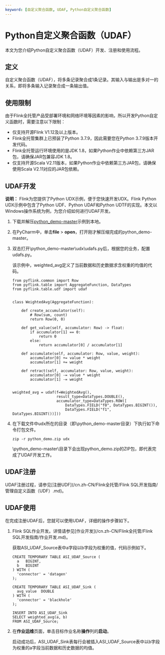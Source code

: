 ```yaml
---
keyword: [自定义聚合函数, UDAF, Python自定义聚合函数]
---
```


# Python自定义聚合函数（UDAF）

本文为您介绍Python自定义聚合函数（UDAF）开发、注册和使用流程。

## 定义

自定义聚合函数（UDAF），将多条记录聚合成1条记录。其输入与输出是多对一的关系，即将多条输入记录聚合成一条输出值。

## 使用限制

由于Flink全托管产品受部署环境和网络环境等因素的影响，所以开发Python自定义函数时，需要注意以下限制：

-   仅支持开源Flink V1.12及以上版本。
-   Flink全托管集群上已预装了Python 3.7.9，因此需要您在Python 3.7.9版本开发代码。
-   Flink全托管运行环境使用的是JDK 1.8，如果Python作业中依赖第三方JAR包，请确保JAR包兼容JDK 1.8。
-   仅支持开源Scala V2.11版本，如果Python作业中依赖第三方JAR包，请确保使用Scala V2.11对应的JAR包依赖。

## UDAF开发

**说明：** Flink为您提供了Python UDX示例，便于您快速开发UDX。Flink Python UDX示例中包含了Python UDF、Python UDAF和Python UDTF的实现。本文以Windows操作系统为例，为您介绍如何进行UDAF开发。

1.  下载并解压[python\_demo-master](https://github.com/RealtimeCompute/python_demo)示例到本地。
2.  在PyCharm中，单击**file** \> **open**，打开刚才解压缩完成的python\_demo-master。
3.  双击打开\\python\_demo-master\\udx\\udafs.py后，根据您的业务，配置udafs.py。

    该示例中，weighted\_avg定义了当前数据和历史数据求含权重的均值的代码。

    ```
    from pyflink.common import Row
    from pyflink.table import AggregateFunction, DataTypes
    from pyflink.table.udf import udaf
    
    
    class WeightedAvg(AggregateFunction):
    
        def create_accumulator(self):
            # Row(sum, count)
            return Row(0, 0)
    
        def get_value(self, accumulator: Row) -> float:
            if accumulator[1] == 0:
                return 0
            else:
                return accumulator[0] / accumulator[1]
    
        def accumulate(self, accumulator: Row, value, weight):
            accumulator[0] += value * weight
            accumulator[1] += weight
    
        def retract(self, accumulator: Row, value, weight):
            accumulator[0] -= value * weight
            accumulator[1] -= weight
    
    
    weighted_avg = udaf(f=WeightedAvg(),
                        result_type=DataTypes.DOUBLE(),
                        accumulator_type=DataTypes.ROW([
                            DataTypes.FIELD("f0", DataTypes.BIGINT()),
                            DataTypes.FIELD("f1", DataTypes.BIGINT())]))
    ```

4.  在下载文件中udx所在的目录（即\\python\_demo-master目录）下执行如下命令打包文件。

    ```
    zip -r python_demo.zip udx
    ```

    \\python\_demo-master\\目录下会出现python\_demo.zip的ZIP包，即代表完成了UDAF开发工作。


## UDAF注册

UDAF注册过程，请参见[注册UDF](/cn.zh-CN/Flink全托管/Flink SQL开发指南/管理自定义函数（UDF）.md)。

## UDAF使用

在完成注册UDAF后，您就可以使用UDAF，详细的操作步骤如下。

1.  Flink SQL作业开发。详情请参见[作业开发](/cn.zh-CN/Flink全托管/Flink SQL开发指南/作业开发.md)。

    获取ASI\_UDAF\_Source表中a字段以b字段为权重的值，代码示例如下。

    ```
    CREATE TEMPORARY TABLE ASI_UDAF_Source (
      a   BIGINT,
      b   BIGINT
    ) WITH (
      'connector' = 'datagen'
    );
    
    CREATE TEMPORARY TABLE ASI_UDAF_Sink (
      avg_value  DOUBLE
    ) WITH (
      'connector' = 'blackhole'
    );
    
    INSERT INTO ASI_UDAF_Sink
    SELECT weighted_avg(a, b)
    FROM ASI_UDAF_Source;
    ```

2.  在**作业运维**页面，单击目标作业名称**操作**列的**启动**。

    启动成功后，ASI\_UDAF\_Sink表每行会被插入ASI\_UDAF\_Source表中以b字段为权重的a字段当前数据和历史数据的均值。


